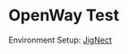 # OpenWay Test

Environment Setup: [JigNect](https://jignect.tech/test-automation-a-beginners-guide-to-selenium-with-java-and-testng/)